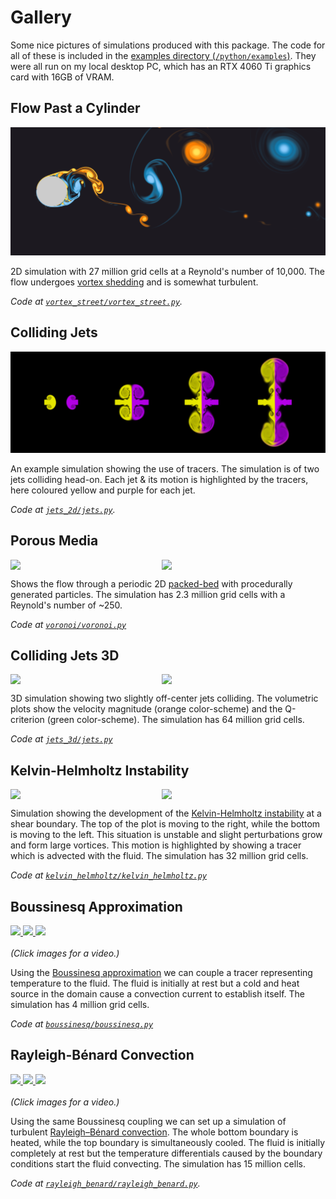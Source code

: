 # Gallery

Some nice pictures of simulations produced with this package.
The code for all of these is included in the [examples directory (`/python/examples`)](/python/examples).
They were all run on my local desktop PC, which has an RTX 4060 Ti graphics card with 16GB of VRAM.

## Flow Past a Cylinder

![Flow Past a Cylinder](banner.png)

2D simulation with 27 million grid cells at a Reynold's number of 10,000.
The flow undergoes [vortex shedding](https://en.wikipedia.org/wiki/Vortex_shedding) and is somewhat turbulent. 

_Code at [`vortex_street/vortex_street.py`](/python/examples/vortex_street/vortex_street.py)._

## Colliding Jets

![Colliding jets with tracers](jets_2d.png)

An example simulation showing the use of tracers.
The simulation is of two jets colliding head-on. 
Each jet & its motion is highlighted by the tracers, here coloured yellow and purple for each jet.

_Code at [`jets_2d/jets.py`](/python/examples/jets_2d/jets.py)._

## Porous Media

<p>
    <div align="center" style="display: flex; flex-wrap: nowrap;">
        <image src="voronoi_velocity.png" width=48%px/>
        <image src="voronoi_tracer.png" width=48%px/>
    </div>
</p>

Shows the flow through a periodic 2D [packed-bed](https://en.wikipedia.org/wiki/Packed_bed) with procedurally generated particles.
The simulation has 2.3 million grid cells with a Reynold's number of ~250.

_Code at [`voronoi/voronoi.py`](/python/examples/voronoi/voronoi.py)_

## Colliding Jets 3D

<p>
    <div align="center" style="display: flex; flex-wrap: nowrap;">
        <image src="jets_3d_velocity.png" width=48%px/>
        <image src="jets_3d_qcriterion.png" width=48%px/>
    </div>
</p>

3D simulation showing two slightly off-center jets colliding.
The volumetric plots show the velocity magnitude (orange color-scheme) and the Q-criterion (green color-scheme).
The simulation has 64 million grid cells.

_Code at [`jets_3d/jets.py`](/python/examples/voronoi/voronoi.py)_

## Kelvin-Helmholtz Instability

<p>
    <div align="center" style="display: flex; flex-wrap: nowrap;">
        <image src="kelvin_helmholtz_tracer.png" width=48%px/>
        <image src="kelvin_helmholtz_vorticity.png" width=48%px/>
    </div>
</p>

Simulation showing the development of the [Kelvin-Helmholtz instability](https://en.wikipedia.org/wiki/Kelvin%E2%80%93Helmholtz_instability) at a shear boundary.
The top of the plot is moving to the right, while the bottom is moving to the left. 
This situation is unstable and slight perturbations grow and form large vortices.
This motion is highlighted by showing a tracer which is advected with the fluid.
The simulation has 32 million grid cells.

_Code at [`kelvin_helmholtz/kelvin_helmholtz.py`](/python/examples/kelvin_helmholtz/kelvin_helmholtz.py)_

## Boussinesq Approximation

<p align="center">
    <div align="center" style="display: flex; flex-wrap: nowrap;">
        <a href="https://youtu.be/YyjomsE06RA">
            <image src="boussinesq_temp_1.png" width=31%px/>
            <image src="boussinesq_temp_2.png" width=31%px/>
            <image src="boussinesq_temp_3.png" width=31%px/>
        </a>
    </div>
    </br>
    <i>
    (Click images for a video.)
    </i>
</p>

Using the [Boussinesq approximation](https://en.wikipedia.org/wiki/Boussinesq_approximation_(buoyancy)) 
we can couple a tracer representing temperature to the fluid.
The fluid is initially at rest but a cold and heat source in the domain cause a convection current to establish itself.
The simulation has 4 million grid cells.

_Code at [`boussinesq/boussinesq.py`](/python/examples/boussinesq/boussinesq.py)_

## Rayleigh-Bénard Convection

<p align="center">
    <div align="center" style="display: flex; flex-wrap: nowrap;">
        <a href="https://youtu.be/7ZdQ-CJM8yc">
            <image src="rayleigh_benard_temp_1.png" width=31%px/>
            <image src="rayleigh_benard_temp_2.png" width=31%px/>
            <image src="rayleigh_benard_temp_3.png" width=31%px/>
        </a>
    </div>
    </br>
    <i>
    (Click images for a video.)
    </i>
</p>

Using the same Boussinesq coupling we can set up a simulation of turbulent [Rayleigh–Bénard convection](https://en.wikipedia.org/wiki/Rayleigh%E2%80%93B%C3%A9nard_convection).
The whole bottom boundary is heated, while the top boundary is simultaneously cooled.
The fluid is initially completely at rest but the temperature differentials caused by the boundary conditions start the fluid convecting.
The simulation has 15 million cells.

_Code at [`rayleigh_benard/rayleigh_benard.py`](/python/examples/rayleigh_benard/rayleigh_benard.py)._
